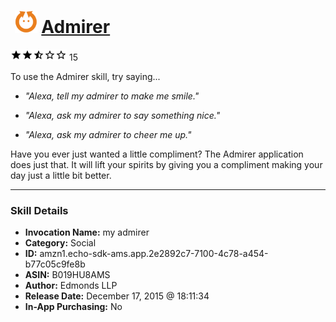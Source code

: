 # &nbsp;<img src="skill_icon" alt="Admirer icon" width="36"> [Admirer](http://alexa.amazon.com/#skills/amzn1.echo-sdk-ams.app.2e2892c7-7100-4c78-a454-b77c05c9fe8b)
![2.3 stars](../../images/ic_star_black_18dp_1x.png)![2.3 stars](../../images/ic_star_black_18dp_1x.png)![2.3 stars](../../images/ic_star_half_black_18dp_1x.png)![2.3 stars](../../images/ic_star_border_black_18dp_1x.png)![2.3 stars](../../images/ic_star_border_black_18dp_1x.png) 15

To use the Admirer skill, try saying...

* *"Alexa, tell my admirer to make me smile."*

* *"Alexa, ask my admirer to say something nice."*

* *"Alexa, ask my admirer to cheer me up."*

Have you ever just wanted a little compliment? The Admirer application does just that. It will lift your spirits by giving you a compliment making your day just a little bit better.

***

### Skill Details

* **Invocation Name:** my admirer
* **Category:** Social
* **ID:** amzn1.echo-sdk-ams.app.2e2892c7-7100-4c78-a454-b77c05c9fe8b
* **ASIN:** B019HU8AMS
* **Author:** Edmonds LLP
* **Release Date:** December 17, 2015 @ 18:11:34
* **In-App Purchasing:** No
